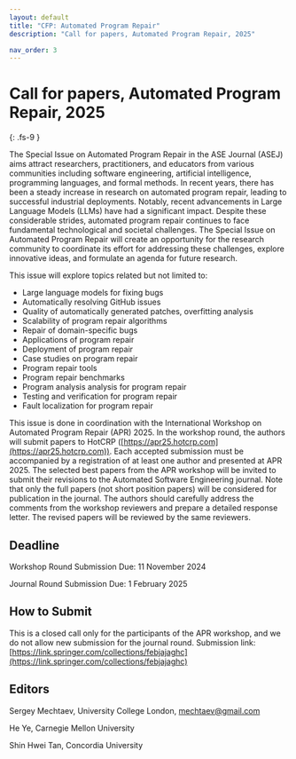 ```yaml
---
layout: default
title: "CFP: Automated Program Repair"
description: "Call for papers, Automated Program Repair, 2025"

nav_order: 3
---
```


# Call for papers, Automated Program Repair, 2025
{: .fs-9 }

The Special Issue on Automated Program Repair in the ASE Journal (ASEJ) aims attract researchers, practitioners, and educators from various communities including software engineering, artificial intelligence, programming languages, and formal methods. In recent years, there has been a steady increase in research on automated program repair, leading to successful industrial deployments. Notably, recent advancements in Large Language Models (LLMs) have had a significant impact. Despite these considerable strides, automated program repair continues to face fundamental technological and societal challenges. The Special Issue on Automated Program Repair will create an opportunity for the research community to coordinate its effort for addressing these challenges, explore innovative ideas, and formulate an agenda for future research.

This issue will explore topics related but not limited to:

- Large language models for fixing bugs
- Automatically resolving GitHub issues
- Quality of automatically generated patches, overfitting analysis
- Scalability of program repair algorithms
- Repair of domain-specific bugs
- Applications of program repair
- Deployment of program repair
- Case studies on program repair
- Program repair tools
- Program repair benchmarks
- Program analysis analysis for program repair
- Testing and verification for program repair
- Fault localization for program repair

This issue is done in coordination with the International Workshop on Automated Program Repair (APR) 2025. In the workshop round, the authors will submit papers to HotCRP ([https://apr25.hotcrp.com](https://apr25.hotcrp.com)). Each accepted submission must be accompanied by a registration of at least one author and presented at APR 2025. The selected best papers from the APR workshop will be invited to submit their revisions to the Automated Software Engineering journal. Note that only the full papers (not short position papers) will be considered for publication in the journal. The authors should carefully address the comments from the workshop reviewers and prepare a detailed response letter. The revised papers will be reviewed by the same reviewers. 

## Deadline

Workshop Round Submission Due: 11 November 2024

Journal Round Submission Due:  1 February 2025

## How to Submit

This is a closed call only for the participants of the APR workshop, and we do not allow new submission for the journal round.
Submission link: [https://link.springer.com/collections/febjajaghc](https://link.springer.com/collections/febjajaghc)

## Editors

Sergey Mechtaev, University College London, mechtaev@gmail.com

He Ye, Carnegie Mellon University

Shin Hwei Tan, Concordia University
